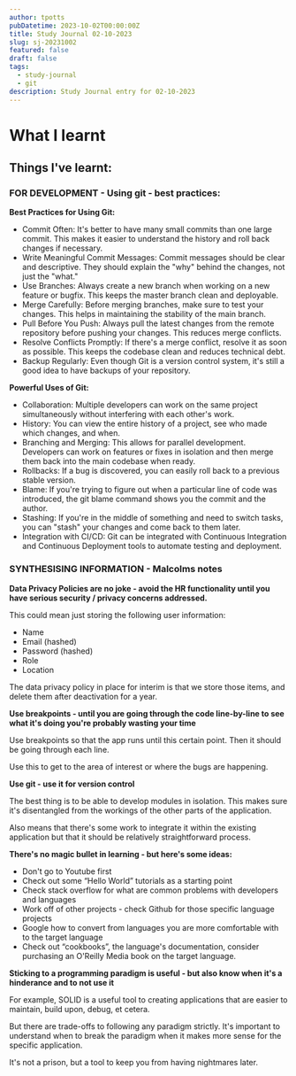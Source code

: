 ```yaml
---
author: tpotts
pubDatetime: 2023-10-02T00:00:00Z
title: Study Journal 02-10-2023
slug: sj-20231002
featured: false
draft: false
tags:
  - study-journal
  - git
description: Study Journal entry for 02-10-2023
---
```


# What I learnt

## Things I've learnt:

### FOR DEVELOPMENT - Using git - best practices:

**Best Practices for Using Git:**

- Commit Often: It's better to have many small commits than one large commit. This makes it easier to understand the history and roll back changes if necessary.
- Write Meaningful Commit Messages: Commit messages should be clear and descriptive. They should explain the "why" behind the changes, not just the "what."
- Use Branches: Always create a new branch when working on a new feature or bugfix. This keeps the master branch clean and deployable.
- Merge Carefully: Before merging branches, make sure to test your changes. This helps in maintaining the stability of the main branch.
- Pull Before You Push: Always pull the latest changes from the remote repository before pushing your changes. This reduces merge conflicts.
- Resolve Conflicts Promptly: If there's a merge conflict, resolve it as soon as possible. This keeps the codebase clean and reduces technical debt.
- Backup Regularly: Even though Git is a version control system, it's still a good idea to have backups of your repository.

**Powerful Uses of Git:**

- Collaboration: Multiple developers can work on the same project simultaneously without interfering with each other's work.
- History: You can view the entire history of a project, see who made which changes, and when.
- Branching and Merging: This allows for parallel development. Developers can work on features or fixes in isolation and then merge them back into the main codebase when ready.
- Rollbacks: If a bug is discovered, you can easily roll back to a previous stable version.
- Blame: If you're trying to figure out when a particular line of code was introduced, the git blame command shows you the commit and the author.
- Stashing: If you're in the middle of something and need to switch tasks, you can "stash" your changes and come back to them later.
- Integration with CI/CD: Git can be integrated with Continuous Integration and Continuous Deployment tools to automate testing and deployment.

### SYNTHESISING INFORMATION - Malcolms notes

**Data Privacy Policies are no joke - avoid the HR functionality until you have serious security / privacy concerns addressed.**

This could mean just storing the following user information:

- Name
- Email (hashed)
- Password (hashed)
- Role
- Location

The data privacy policy in place for interim is that we store those items, and delete them after deactivation for a year.

**Use breakpoints - until you are going through the code line-by-line to see what it's doing you're probably wasting your time**

Use breakpoints so that the app runs until this certain point. Then it should be going through each line.

Use this to get to the area of interest or where the bugs are happening.

**Use git - use it for version control**

The best thing is to be able to develop modules in isolation. This makes sure it's disentangled from the workings of the other parts of the application.

Also means that there's some work to integrate it within the existing application but that it should be relatively straightforward process.

**There's no magic bullet in learning - but here's some ideas:**

- Don't go to Youtube first
- Check out some “Hello World” tutorials as a starting point
- Check stack overflow for what are common problems with developers and languages
- Work off of other projects - check Github for those specific language projects
- Google how to convert from languages you are more comfortable with to the target language
- Check out “cookbooks”, the language's documentation, consider purchasing an O'Reilly Media book on the target language.

**Sticking to a programming paradigm is useful - but also know when it's a hinderance and to not use it**

For example, SOLID is a useful tool to creating applications that are easier to maintain, build upon, debug, et cetera.

But there are trade-offs to following any paradigm strictly. It's important to understand when to break the paradigm when it makes more sense for the specific application.

It's not a prison, but a tool to keep you from having nightmares later.
